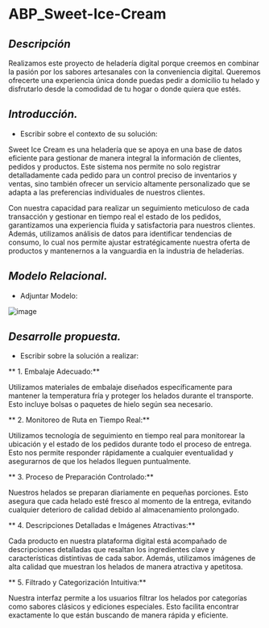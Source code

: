 # ABP_Sweet-Ice-Cream
## *Descripción*
Realizamos este proyecto de heladería digital porque creemos en combinar la pasión por los sabores artesanales con la conveniencia digital. Queremos ofrecerte una experiencia única donde puedas pedir a domicilio tu helado y disfrutarlo desde la comodidad de tu hogar o donde quiera que estés. 

## *Introducción.*
- Escribir sobre el contexto de su solución:
  
Sweet Ice Cream es una heladería que se apoya en una base de datos eficiente para gestionar de manera integral la información de clientes, pedidos y productos. Este sistema nos permite no solo registrar detalladamente cada pedido para un control preciso de inventarios y ventas, sino también ofrecer un servicio altamente personalizado que se adapta a las preferencias individuales de nuestros clientes.

Con nuestra capacidad para realizar un seguimiento meticuloso de cada transacción y gestionar en tiempo real el estado de los pedidos, garantizamos una experiencia fluida y satisfactoria para nuestros clientes. Además, utilizamos análisis de datos para identificar tendencias de consumo, lo cual nos permite ajustar estratégicamente nuestra oferta de productos y mantenernos a la vanguardia en la industria de heladerías.

## *Modelo Relacional.*
- Adjuntar Modelo:

![image](https://github.com/NatalinMartinez/ABP_Sweet-Ice-Cream/assets/173188151/23518a05-3124-4340-a1d6-8908a34eb707)

## *Desarrolle propuesta.*
- Escribir sobre la solución a realizar:

** 1. Embalaje Adecuado:**  

Utilizamos materiales de embalaje diseñados específicamente para mantener la temperatura fría y proteger los helados durante el transporte. Esto incluye bolsas o paquetes de hielo según sea necesario.

** 2. Monitoreo de Ruta en Tiempo Real:**  

Utilizamos tecnología de seguimiento en tiempo real para monitorear la ubicación y el estado de los pedidos durante todo el proceso de entrega. Esto nos permite responder rápidamente a cualquier eventualidad y asegurarnos de que los helados lleguen puntualmente.

** 3. Proceso de Preparación Controlado:**  

Nuestros helados se preparan diariamente en pequeñas porciones. Esto asegura que cada helado esté fresco al momento de la entrega, evitando cualquier deterioro de calidad debido al almacenamiento prolongado.

** 4. Descripciones Detalladas e Imágenes Atractivas:**   

Cada producto en nuestra plataforma digital está acompañado de descripciones detalladas que resaltan los ingredientes clave y características distintivas de cada sabor. Además, utilizamos imágenes de alta calidad que muestran los helados de manera atractiva y apetitosa.

** 5. Filtrado y Categorización Intuitiva:**   

Nuestra interfaz permite a los usuarios filtrar los helados por categorías como sabores clásicos y ediciones especiales. Esto facilita encontrar exactamente lo que están buscando de manera rápida y eficiente.


